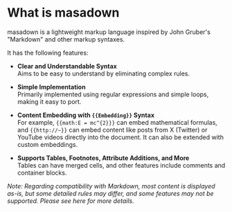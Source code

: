 # What is masadown ################
masadown is a lightweight markup language inspired by John Gruber's "Markdown" and other markup syntaxes.

It has the following features:

- **Clear and Understandable Syntax**\
  Aims to be easy to understand by eliminating complex rules.

- **Simple Implementation**\
  Primarily implemented using regular expressions and simple loops, making it easy to port.

- **Content Embedding with `{{Embedding}}` Syntax**\
  For example, `{{math:E = mc^{2}}}` can embed mathematical formulas, and `{{http://~}}` can embed content like posts from X (Twitter) or YouTube videos directly into the document. It can also be extended with custom embeddings.

- **Supports Tables, Footnotes, Attribute Additions, and More**\
  Tables can have merged cells, and other features include comments and container blocks.

*Note: Regarding compatibility with Markdown, most content is displayed as-is, but some detailed rules may differ, and some features may not be supported. Please see here for more details.*

